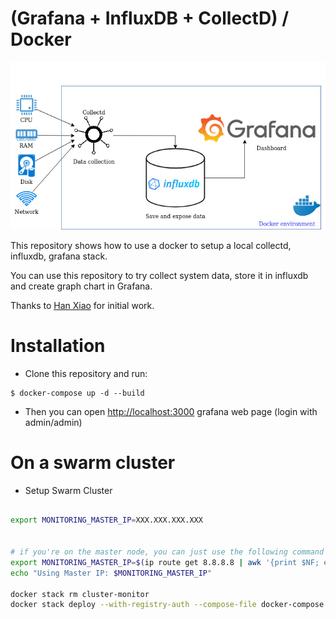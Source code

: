 # (Grafana + InfluxDB + CollectD) / Docker

![Schema](schema.jpg "Schema")

This repository shows how to use a docker to setup a local collectd, influxdb,
grafana stack.

You can use this repository to try collect system data, store it in influxdb
and create graph chart in Grafana.

Thanks to [Han Xiao](https://github.com/justlaputa/collectd-influxdb-grafana-docker) for
initial work.

# Installation

* Clone this repository and run:

```
$ docker-compose up -d --build
```

* Then you can open <http://localhost:3000>  grafana web page (login with admin/admin)


# On a swarm cluster

- Setup Swarm Cluster

```bash

export MONITORING_MASTER_IP=XXX.XXX.XXX.XXX


# if you're on the master node, you can just use the following command
export MONITORING_MASTER_IP=$(ip route get 8.8.8.8 | awk '{print $NF; exit}')
echo "Using Master IP: $MONITORING_MASTER_IP"

docker stack rm cluster-monitor
docker stack deploy --with-registry-auth --compose-file docker-compose.yml cluster-monitor
```
